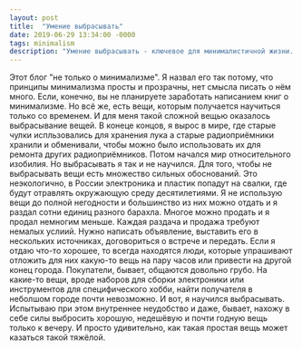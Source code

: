 ```yaml
---
layout: post
title:  "Умение выбрасывать"
date: 2019-06-29 13:34:00 -0000
tags: minimalism
description: "Умение выбрасывать - ключевое для минималистичной жизни. И, одновременно, ему труднее всего научиться."
---
```


Этот блог "не только о минимализме". Я назвал его так потому, что принципы минимализма просты и прозрачны, нет смысла писать о нём много. Если, конечно, вы не планируете заработать написанием книг о минимализме. Но всё же, есть вещи, которым получается научиться только со временем. И для меня такой сложной вещью оказалось выбрасывание вещей. В конеце концов, я вырос в мире, где старые чулки испльзовались для хранения лука а старые радиоприёмники хранили и обменивали, чтобы можно было использовать их для ремонта других радиоприёмников. Потом начался мир относительного изобилия. Но выбрасывать я так и не научился. Для того, чтобы не выбрасывать вещи есть множество сильных обоснований. Это неэкологично, в России электроника и пластик попадут на свалки, где будут отравлять окружающую среду десятилетиями. Я не использую вещи до полной негодности и большинство из них можно отдать и я раздал сотни единиц разного барахла. Многое можно продать и я продал немногим меньше. Каждая раздача и продажа требуют немалых услиий. Нужно написать объявление, выставить его в нескольких источниках, договориться о встрече и передать. Если я отдаю что-то хорошее, то всегда находятся люди, которые упрашивают отложить для них какую-то вещь на пару часов или привести на другой конец города. Покупатели, бывает, общаются довольно грубо. На какие-то вещи, вроде наборов для сборки электроники или инструментов для специфического хобби, найти получателя в неболшом городе почти невозможно. И вот, я научился выбрасывать. Испытываю при этом внутреннее неудобство и даже, бывает, нахожу в себе силы выбросить хорошую, недешёвую и почти годную вещь только к вечеру. И просто удивительно, как такая простая вещь может казаться такой тяжёлой.